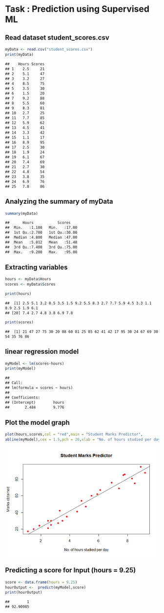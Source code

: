 
# Task : Prediction using Supervised ML

## Read dataset student\_scores.csv

``` r
myData <- read.csv("student_scores.csv")
print(myData)
```

    ##    Hours Scores
    ## 1    2.5     21
    ## 2    5.1     47
    ## 3    3.2     27
    ## 4    8.5     75
    ## 5    3.5     30
    ## 6    1.5     20
    ## 7    9.2     88
    ## 8    5.5     60
    ## 9    8.3     81
    ## 10   2.7     25
    ## 11   7.7     85
    ## 12   5.9     62
    ## 13   4.5     41
    ## 14   3.3     42
    ## 15   1.1     17
    ## 16   8.9     95
    ## 17   2.5     30
    ## 18   1.9     24
    ## 19   6.1     67
    ## 20   7.4     69
    ## 21   2.7     30
    ## 22   4.8     54
    ## 23   3.8     35
    ## 24   6.9     76
    ## 25   7.8     86

## Analyzing the summary of myData

``` r
summary(myData)
```

    ##      Hours           Scores     
    ##  Min.   :1.100   Min.   :17.00  
    ##  1st Qu.:2.700   1st Qu.:30.00  
    ##  Median :4.800   Median :47.00  
    ##  Mean   :5.012   Mean   :51.48  
    ##  3rd Qu.:7.400   3rd Qu.:75.00  
    ##  Max.   :9.200   Max.   :95.00

## Extracting variables

``` r
hours <- myData$Hours
scores <- myData$Scores
```

``` r
print(hours)
```

    ##  [1] 2.5 5.1 3.2 8.5 3.5 1.5 9.2 5.5 8.3 2.7 7.7 5.9 4.5 3.3 1.1 8.9 2.5 1.9 6.1
    ## [20] 7.4 2.7 4.8 3.8 6.9 7.8

``` r
print(scores)
```

    ##  [1] 21 47 27 75 30 20 88 60 81 25 85 62 41 42 17 95 30 24 67 69 30 54 35 76 86

## linear regression model

``` r
myModel <- lm(scores~hours)
print(myModel)
```

    ## 
    ## Call:
    ## lm(formula = scores ~ hours)
    ## 
    ## Coefficients:
    ## (Intercept)        hours  
    ##       2.484        9.776

## Plot the model graph

``` r
plot(hours,scores,col = "red",main = "Student Marks Predictor",
abline(myModel),cex = 1.5,pch = 20,xlab = "No. of hours studied per day",ylab = "Marks obtained")
```

![](Prediction-using-Supervised-ML_files/figure-gfm/unnamed-chunk-6-1.png)<!-- -->

## Predicting a score for Input (hours = 9.25)

``` r
score <- data.frame(hours = 9.25)
hourOutput <-  predict(myModel,score)
print(hourOutput)
```

    ##        1 
    ## 92.90985
